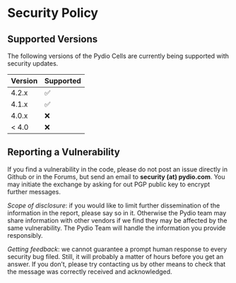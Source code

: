 # Security Policy

## Supported Versions

The following versions of the Pydio Cells are currently being supported with security updates.

| Version | Supported          |
| ------- | ------------------ |
| 4.2.x   | :white_check_mark: |
| 4.1.x   | :white_check_mark: |
| 4.0.x   | :x:                |
| < 4.0   | :x:                |

## Reporting a Vulnerability

If you find a vulnerability in the code, please do not post an issue directly in Github or in the Forums, but send an email to **security (at) pydio.com**. You may initiate the exchange by asking for out PGP public key to encrypt further messages.

_Scope of disclosure_: if you would like to limit further dissemination of the information in the report, please say so in it. Otherwise the Pydio team may share information with other vendors if we find they may be affected by the same vulnerability. The Pydio Team will handle the information you provide responsibly.

_Getting feedback_: we cannot guarantee a prompt human response to every security bug filed. Still, it will probably a matter of hours before you get an answer. If you don’t, please try contacting us by other means to check that the message was correctly received and acknowledged.
